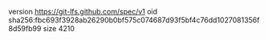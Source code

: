 version https://git-lfs.github.com/spec/v1
oid sha256:fbc693f3928ab26290b0bf575c074687d93f5bf4c76dd1027081356f8d59fb99
size 4210
